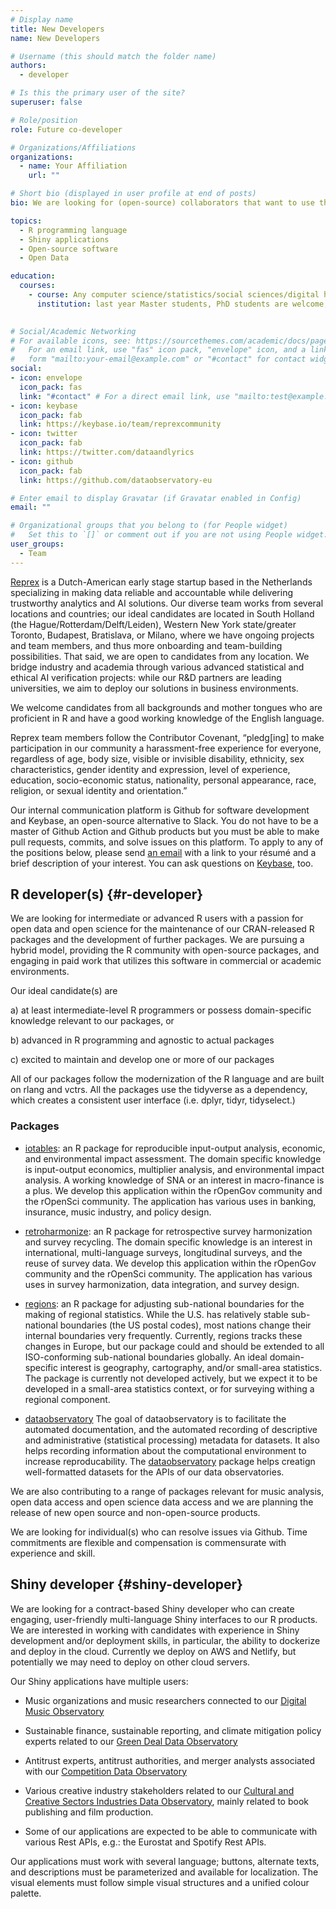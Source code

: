 ```yaml
---
# Display name
title: New Developers
name: New Developers

# Username (this should match the folder name)
authors:
  - developer

# Is this the primary user of the site?
superuser: false

# Role/position
role: Future co-developer

# Organizations/Affiliations
organizations:
  - name: Your Affiliation
    url: ""

# Short bio (displayed in user profile at end of posts)
bio: We are looking for (open-source) collaborators that want to use their technical skillset to further our open data and reproducible research-based approach.

topics:
  - R programming language
  - Shiny applications
  - Open-source software
  - Open Data

education:
  courses:
    - course: Any computer science/statistics/social sciences/digital humanities
      institution: last year Master students, PhD students are welcome, too. 
      

# Social/Academic Networking
# For available icons, see: https://sourcethemes.com/academic/docs/page-builder/#icons
#   For an email link, use "fas" icon pack, "envelope" icon, and a link in the
#   form "mailto:your-email@example.com" or "#contact" for contact widget.
social:
- icon: envelope
  icon_pack: fas
  link: "#contact" # For a direct email link, use "mailto:test@example.org".
- icon: keybase
  icon_pack: fab
  link: https://keybase.io/team/reprexcommunity
- icon: twitter
  icon_pack: fab
  link: https://twitter.com/dataandlyrics
- icon: github
  icon_pack: fab
  link: https://github.com/dataobservatory-eu

# Enter email to display Gravatar (if Gravatar enabled in Config)
email: ""

# Organizational groups that you belong to (for People widget)
#   Set this to `[]` or comment out if you are not using People widget.
user_groups:
  - Team
---
```


[Reprex](https://reprex.nl/) is a Dutch-American early stage startup based in the Netherlands specializing in making data reliable and accountable while delivering trustworthy analytics and AI solutions. Our diverse team works from several locations and countries; our ideal candidates are located in South Holland (the Hague/Rotterdam/Delft/Leiden), Western New York state/greater Toronto, Budapest, Bratislava, or Milano, where we have ongoing projects and team members, and thus more onboarding and team-building possibilities. That said, we are open to candidates from any location. We bridge industry and academia through various advanced statistical and ethical AI verification projects: while our R&D partners are leading universities, we aim to deploy our solutions in business environments.

We welcome candidates from all backgrounds and mother tongues who are proficient in R and have a good working knowledge of the English language.

Reprex team members follow the Contributor Covenant, “pledg[ing] to make participation in our community a harassment-free experience for everyone, regardless of age, body size, visible or invisible disability, ethnicity, sex characteristics, gender identity and expression, level of experience, education, socio-economic status, nationality, personal appearance, race, religion, or sexual identity and orientation.”

Our internal communication platform is Github for software development and Keybase, an open-source alternative to Slack. You do not have to be a master of Github Action and Github products but you must be able to make pull requests, commits, and solve issues on this platform. To apply to any of the positions below, please send [an email](https://reprex.nl/#contact) with a link to your résumé and a brief description of your interest. You can ask questions on [Keybase](https://keybase.io/team/reprexcommunity), too.

## R developer(s) {#r-developer}

We are looking for intermediate or advanced R users with a passion for open data and open science for the maintenance of our CRAN-released R packages and the development of further packages. We are pursuing a hybrid model, providing the R community with open-source packages, and engaging in paid work that utilizes this software in commercial or academic environments.

Our ideal candidate(s) are

a) at least intermediate-level R programmers or possess domain-specific knowledge relevant to our packages, or

b) advanced in R programming and agnostic to actual packages

c) excited to maintain and develop one or more of our packages

All of our packages follow the modernization of the R language and are built on rlang and vctrs. All the packages use the tidyverse as a dependency, which creates a consistent user interface (i.e. dplyr, tidyr, tidyselect.)

### Packages

- [iotables](https://iotables.dataobservatory.eu/): an R package for reproducible input-output analysis, economic, and environmental impact assessment. The domain specific knowledge is input-output economics, multiplier analysis, and environmental impact analysis. A working knowledge of SNA or an interest in macro-finance is a plus. We develop this application within the rOpenGov community and the rOpenSci community. The application has various uses in banking, insurance, music industry, and policy design.

- [retroharmonize](https://retroharmonize.dataobservatory.eu/): an R package for retrospective survey harmonization and survey recycling. The domain specific knowledge is an interest in international, multi-language surveys, longitudinal surveys, and the reuse of survey data. We develop this application within the rOpenGov community and the rOpenSci community. The application has various uses in survey harmonization, data integration, and survey design. 

- [regions](https://regions.dataobservatory.eu/): an R package for adjusting sub-national boundaries for the making of regional statistics.  While the U.S. has relatively stable sub-national boundaries (the US postal codes), most nations change their internal boundaries very frequently. Currently, regions tracks these changes in Europe, but our package could and should be extended to all ISO-conforming sub-national boundaries globally.  An ideal domain-specific interest is geography, cartography, and/or small-area statistics. The package is currently not developed actively, but we expect it to be developed in a small-area statistics context, or for surveying withing a regional component.  

- [dataobservatory](https://github.com/dataobservatory-eu/dataobservatory) The goal of dataobservatory is to facilitate the automated documentation, and the automated recording of descriptive and administrative (statistical processing) metadata for datasets. It also helps recording information about the computational environment to increase reproducability. The [dataobservatory](https://github.com/dataobservatory-eu/dataobservatory) package helps creatign well-formatted datasets for the APIs of our data observatories.



We are also contributing to a range of packages relevant for music analysis, open data access and open science data access and we are planning the release of new open source and non-open-source products.

We are looking for individual(s) who can resolve issues via Github. Time commitments are flexible and compensation is commensurate with experience and skill.

## Shiny developer {#shiny-developer}
We are looking for a contract-based Shiny developer who can create engaging, user-friendly multi-language Shiny interfaces to our R products. We are interested in working with candidates with experience in Shiny development and/or deployment skills, in particular, the ability to dockerize and deploy in the cloud. Currently we deploy on AWS and Netlify, but potentially we may need to deploy on other cloud servers.

Our Shiny applications have multiple users: 
- Music organizations and music researchers connected to our [Digital Music Observatory](https://music.dataobservatory.eu/)

- Sustainable finance, sustainable reporting, and climate mitigation policy experts related to our [Green Deal Data Observatory](https://greendeal.dataobservatory.eu/)

- Antitrust experts, antitrust authorities, and merger analysts associated with our [Competition Data Observatory](https://competition.dataobservatory.eu/)

- Various creative industry stakeholders related to our [Cultural and Creative Sectors Industries Data Observatory](https://ccsi.dataobservatory.eu/), mainly related to book publishing and film production.

- Some of our applications are expected to be able to communicate with various Rest APIs, e.g.: the Eurostat and Spotify Rest APIs.

Our applications must work with several language; buttons, alternate texts, and descriptions must be parameterized and available for localization. The visual elements must follow simple visual structures and a unified colour palette.
